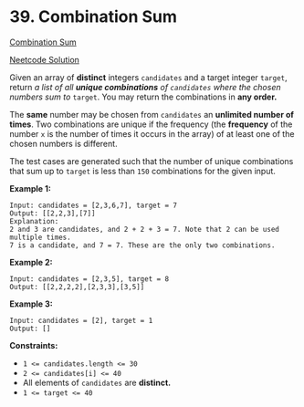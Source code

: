 # 39. Combination Sum

[Combination Sum](https://leetcode.com/problems/combination-sum/description/)

[Neetcode Solution](https://www.youtube.com/watch?v=GBKI9VSKdGg&pp=ygUYbmVldGNvZGUgQ29tYmluYXRpb24gU3Vt)

Given an array of <b>distinct</b> integers `candidates` and a target integer
`target`, return <em>a list of all <b>unique combinations</b> of `candidates`
where the chosen numbers sum to</em> `target`. You may return the combinations
in <b>any order.</b>

The <b>same</b> number may be chosen from `candidates` an <b>unlimited number of
times</b>. Two combinations are unique if the frequency (the <b>frequency</b> of
the number `x` is the number of times it occurs in the array) of at least one of
the chosen numbers is different.

The test cases are generated such that the number of unique combinations that
sum up to `target` is less than `150` combinations for the given input.

**Example 1:**

```
Input: candidates = [2,3,6,7], target = 7
Output: [[2,2,3],[7]]
Explanation:
2 and 3 are candidates, and 2 + 2 + 3 = 7. Note that 2 can be used multiple times.
7 is a candidate, and 7 = 7. These are the only two combinations.
```

**Example 2:**

```
Input: candidates = [2,3,5], target = 8
Output: [[2,2,2,2],[2,3,3],[3,5]]
```

**Example 3:**

```
Input: candidates = [2], target = 1
Output: []
```

**Constraints:**

- `1 <= candidates.length <= 30`
- `2 <= candidates[i] <= 40`
- All elements of `candidates` are <b>distinct.</b>
- `1 <= target <= 40`
